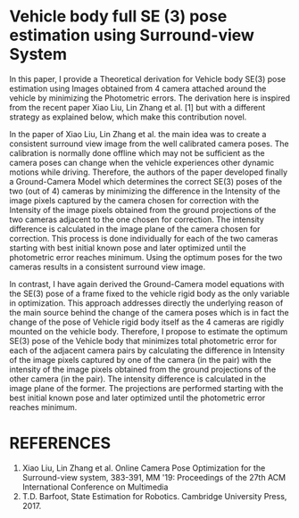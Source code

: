 # Vehicle body full SE (3) pose estimation using Surround-view System
In this paper, I provide a Theoretical derivation for Vehicle body SE(3) pose estimation using Images obtained from 4 camera attached around the vehicle by minimizing the Photometric errors. The derivation here is inspired from the recent paper Xiao Liu, Lin Zhang et al. [1] but with a different strategy as explained below, which make this contribution novel.

In the paper of Xiao Liu, Lin Zhang et al. the main idea was to create a consistent surround view image from the well calibrated camera poses. The calibration is normally done offline which may not be sufficient as the camera poses can change when the vehicle experiences other dynamic motions while driving. Therefore, the authors of the paper developed finally a Ground-Camera Model which determines the correct SE(3) poses of the two (out of 4) cameras by minimizing the difference in the Intensity of the image pixels captured by the camera chosen for correction with the Intensity of the image pixels obtained from the ground projections of the two cameras adjacent to the one chosen for correction. The intensity difference is calculated in the image plane of the camera chosen for correction. This process is done individually for each of the two cameras starting with best initial known pose and later optimized until the photometric error reaches minimum. Using the optimum poses for the two cameras results in a consistent surround view image. 

In contrast, I have again derived the Ground-Camera model equations with the SE(3) pose of a frame fixed to the vehicle rigid body as the only variable in optimization. This approach addresses directly the underlying reason of the main source behind the change of the camera poses which is in fact the change of the pose of Vehicle rigid body itself as the 4 cameras are rigidly mounted on the vehicle body. Therefore, I propose to estimate the optimum SE(3) pose of the Vehicle body that minimizes total photometric error for each of the adjacent camera pairs by calculating the difference in Intensity of the image pixels captured by one of the camera (in the pair) with the intensity of the image pixels obtained from the ground projections of the other camera (in the pair). The intensity difference is calculated in the image plane of the former. The projections are performed starting with the best initial known pose and later optimized until the photometric error reaches minimum.

# REFERENCES
1.	Xiao Liu, Lin Zhang et al. Online Camera Pose Optimization for the Surround-view system, 383-391, MM '19: Proceedings of the 27th ACM International Conference on Multimedia
2.	T.D. Barfoot, State Estimation for Robotics. Cambridge University Press, 2017.  


